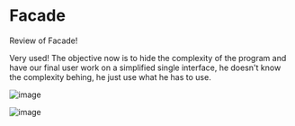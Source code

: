 # Facade
Review of Facade!



Very used! The objective now is to hide the complexity of the program and have our final user work on a simplified single interface, he doesn't know the complexity behing, he just use what he has to use.


![image](https://github.com/user-attachments/assets/0789b11d-7379-4c39-a7bf-ec6a4057e18d)

![image](https://github.com/user-attachments/assets/136d2b85-02c1-4952-9b16-ec5404cfe2ce)
